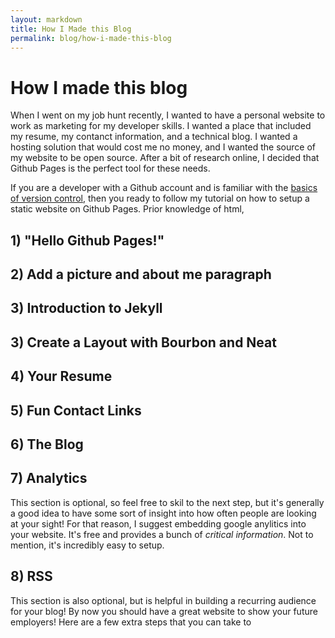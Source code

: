 ```yaml
---
layout: markdown
title: How I Made this Blog 
permalink: blog/how-i-made-this-blog
---
```


# How I made this blog

When I went on my job hunt recently, I wanted to have a personal website to work
as marketing for my developer skills.  I wanted a place that included my resume,
my contanct information, and a technical blog.  I wanted a hosting solution that
would cost me no money, and I wanted the source of my website to be
open source.  After a bit of research online, I decided that Github Pages is the
perfect tool for these needs.

If you are a developer with a Github account and is familiar
with the [basics of version control](www.google.com), then you ready to follow
my tutorial on how to setup a static website on Github Pages.  Prior knowledge of html, 

## 1) "Hello Github Pages!"

## 2) Add a picture and about me paragraph

## 3) Introduction to Jekyll

## 3) Create a Layout with Bourbon and Neat

## 4) Your Resume

## 5) Fun Contact Links

## 6) The Blog

## 7) Analytics

This section is optional, so feel free to skil to the next step, but it's
generally a good idea to have some sort of insight into how often people are
looking at your sight! For that reason, I suggest embedding google anylitics
into your website.  It's free and provides a bunch of _critical information_.
Not to mention, it's incredibly easy to setup.

## 8) RSS

This section is also optional, but is helpful in building a recurring audience
for your blog! By now you should have a great website to show your future
employers!  Here are a few extra steps that you can take to 
